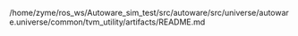 /home/zyme/ros_ws/Autoware_sim_test/src/autoware/src/universe/autoware.universe/common/tvm_utility/artifacts/README.md